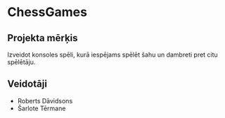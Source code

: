 # ChessGames
## Projekta mērķis
Izveidot konsoles spēli, kurā iespējams spēlēt šahu un dambreti pret citu spēlētāju.
## Veidotāji
- Roberts Dāvidsons 
- Šarlote Tērmane
